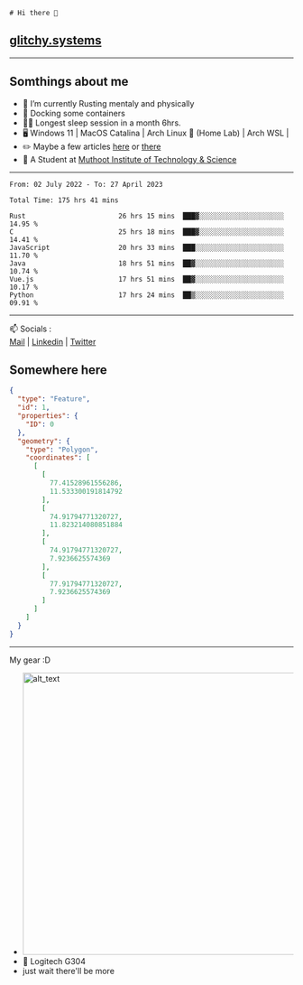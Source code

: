 ```
# Hi there 👋
```
## [glitchy.systems](https://glitchy.systems)
---

## Somthings about me



- 🌱 I’m currently Rusting mentaly and physically
- 🐋 Docking some containers
- 😶‍🌫️ Longest sleep session in a month 6hrs.
- 🖥️ Windows 11 | MacOS Catalina | Arch Linux 🦩 (Home Lab) | Arch WSL |
- ✏️ Maybe a few articles [here](https://medium.com/@advaithnarayanan8) or [there](https://medium.com/@advaithnarayanan8)
- 📑 A Student at [Muthoot Institute of Technology & Science](https://mgmits.ac.in/)



---

<!--START_SECTION:waka-->

```text
From: 02 July 2022 - To: 27 April 2023

Total Time: 175 hrs 41 mins

Rust                       26 hrs 15 mins  ███▓░░░░░░░░░░░░░░░░░░░░░   14.95 %
C                          25 hrs 18 mins  ███▓░░░░░░░░░░░░░░░░░░░░░   14.41 %
JavaScript                 20 hrs 33 mins  ███░░░░░░░░░░░░░░░░░░░░░░   11.70 %
Java                       18 hrs 51 mins  ██▓░░░░░░░░░░░░░░░░░░░░░░   10.74 %
Vue.js                     17 hrs 51 mins  ██▓░░░░░░░░░░░░░░░░░░░░░░   10.17 %
Python                     17 hrs 24 mins  ██▒░░░░░░░░░░░░░░░░░░░░░░   09.91 %
```

<!--END_SECTION:waka-->

---

📫 Socials :<br>
[Mail](mailto:advaithnarayanan8@gmail.com) | [Linkedin](https://www.linkedin.com/in/advaith-narayanan-a72152214/) | [Twitter](https://twitter.com/advaithnarayan)

## Somewhere here

```geojson
{
  "type": "Feature",
  "id": 1,
  "properties": {
    "ID": 0
  },
  "geometry": {
    "type": "Polygon",
    "coordinates": [
      [
        [
          77.41528961556286,
          11.533300191814792
        ],
        [
          74.91794771320727,
          11.823214080851884
        ],
        [
          74.91794771320727,
          7.9236625574369
        ],
        [
          77.91794771320727,
          7.9236625574369
        ]
      ]
    ]
  }
}
```


--- 
My gear :D

- [<img alt="alt_text" width="500px" src="https://valid.x86.fr/cache/banner/xv24bv-6.png" />](https://valid.x86.fr/xv24bv)
- 🐁 Logitech G304
- just wait there'll be more

